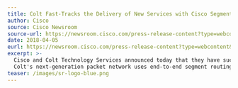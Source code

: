 ```yaml
---
title: Colt Fast-Tracks the Delivery of New Services with Cisco Segment Routing and Ethernet VPN
author: Cisco
source: Cisco Newsroom
source-url: https://newsroom.cisco.com/press-release-content?type=webcontent&articleId=1919910
date: 2018-04-05
eurl: https://newsroom.cisco.com/press-release-content?type=webcontent&articleId=1919910
excerpt: >-
  Cisco and Colt Technology Services announced today that they have successfully achieved a key milestone in upgrading Colt's pan-European, U.S. and Asian packet network. This lays the foundation for the Colt IQ Network to deliver further differentiated, high-bandwidth connectivity solutions.
  Colt's next-generation packet network uses end-to-end segment routing technology to simplify and automate network operation and significantly reduce operating costs. With the quality, speed, capacity and flexibility to meet application-specific service quality requirements, Colt’s customers will benefit from an infrastructure designed for enabling digital businesses.
teaser: /images/sr-logo-blue.png
---
```

